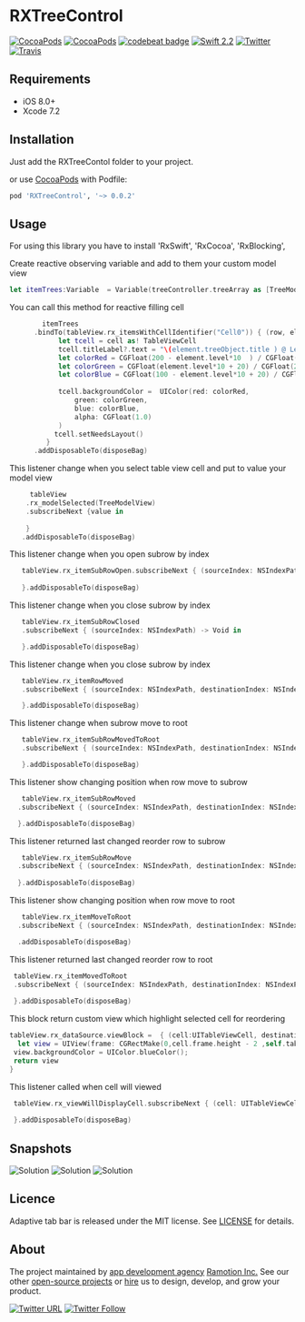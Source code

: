 # RXTreeControl
[![CocoaPods](https://img.shields.io/cocoapods/p/RXTreeControl.svg)](https://cocoapods.org/pods/RXTreeControl)
[![CocoaPods](https://img.shields.io/cocoapods/v/RXTreeControl.svg)](http://cocoapods.org/pods/RXTreeControl)
[![codebeat badge](https://codebeat.co/badges/81d1ed3e-068a-48b5-842d-d4477344d205)](https://codebeat.co/projects/github-com-ramotion-tree-view)
[![Swift 2.2](https://img.shields.io/badge/Swift-2.1-orange.svg?style=flat)](https://developer.apple.com/swift/)
[![Twitter](https://img.shields.io/badge/Twitter-@Ramotion-blue.svg?style=flat)](http://twitter.com/Ramotion)
[![Travis](https://img.shields.io/travis/Ramotion/tree-view.svg)](https://travis-ci.org/Ramotion/tree-view)


## Requirements

- iOS 8.0+
- Xcode 7.2

## Installation

Just add the RXTreeContol folder to your project.

or use [CocoaPods](https://cocoapods.org) with Podfile:
``` ruby
pod 'RXTreeControl', '~> 0.0.2'
```
    

## Usage
For using this library you have  to install 'RxSwift',  'RxCocoa', 'RxBlocking', 

Create reactive observing variable and add to them your custom model view 

 ``` swift
 let itemTrees:Variable  = Variable(treeController.treeArray as [TreeModelView])
 ```   

You can call this method for reactive filling cell
     
 ``` swift       
 	     itemTrees
       .bindTo(tableView.rx_itemsWithCellIdentifier("Cell0")) { (row, element, cell) in
             let tcell = cell as! TableViewCell
             tcell.titleLabel?.text = "\(element.treeObject.title ) @ Level \(element.level)"
             let colorRed = CGFloat(200 - element.level*10  ) / CGFloat(255.0)
             let colorGreen = CGFloat(element.level*10 + 20) / CGFloat(255.0)
             let colorBlue = CGFloat(100 - element.level*10 + 20) / CGFloat(255.0)
              
             tcell.backgroundColor =  UIColor(red: colorRed,
                 green: colorGreen,
                 blue: colorBlue,
                 alpha: CGFloat(1.0)
             )
            tcell.setNeedsLayout()
          }
       .addDisposableTo(disposeBag)
```         
       

This listener change when you select table view cell and put to value your model view

``` swift
     tableView
    .rx_modelSelected(TreeModelView)
    .subscribeNext {value in
               
    }	
   .addDisposableTo(disposeBag)
``` 

This listener change when you open subrow by index     

``` swift
   tableView.rx_itemSubRowOpen.subscribeNext { (sourceIndex: NSIndexPath) -> Void in  
    
   }.addDisposableTo(disposeBag)
```     

This listener change when you close subrow by index  

```swift 
   tableView.rx_itemSubRowClosed
   .subscribeNext { (sourceIndex: NSIndexPath) -> Void in

   }.addDisposableTo(disposeBag)

```
This listener change when you close subrow by index       

``` swift 
   tableView.rx_itemRowMoved
   .subscribeNext { (sourceIndex: NSIndexPath, destinationIndex: NSIndexPath) -> Void in

   }.addDisposableTo(disposeBag)
```

This listener change when  subrow move to root 

``` swift 
   tableView.rx_itemSubRowMovedToRoot
   .subscribeNext { (sourceIndex: NSIndexPath, destinationIndex: NSIndexPath) -> Void in

   }.addDisposableTo(disposeBag)
```

This listener show changing position  when  row move to subrow

 ``` swift
 	tableView.rx_itemSubRowMoved
   .subscribeNext { (sourceIndex: NSIndexPath, destinationIndex: NSIndexPath) -> Void in
 
   }.addDisposableTo(disposeBag)
```
        
This listener returned last changed reorder row to subrow
       
``` swift 
   tableView.rx_itemSubRowMove
  .subscribeNext { (sourceIndex: NSIndexPath, destinationIndex: NSIndexPath) -> Void in
 
  }.addDisposableTo(disposeBag)
```


This listener show changing position  when  row move to root

 
``` swift 
   tableView.rx_itemMoveToRoot
  .subscribeNext { (sourceIndex: NSIndexPath, destinationIndex: NSIndexPath) -> Void in  

  .addDisposableTo(disposeBag)
```

This listener returned last changed reorder row to root

``` swift 
 tableView.rx_itemMovedToRoot
 .subscribeNext { (sourceIndex: NSIndexPath, destinationIndex: NSIndexPath) -> Void in  
   
 }.addDisposableTo(disposeBag)
```


This block return custom view which highlight selected cell for reordering

``` swift 
tableView.rx_dataSource.viewBlock =  { (cell:UITableViewCell, destinationIndex: NSIndexPath) -> UIView in
  let view = UIView(frame: CGRectMake(0,cell.frame.height - 2 ,self.tableView.frame.width,2))
 view.backgroundColor = UIColor.blueColor();
 return view           
}
```

This listener called when cell will viewed 

``` swift
 tableView.rx_viewWillDisplayCell.subscribeNext { (cell: UITableViewCell, destinationIndex: NSIndexPath) -> Void in
 
 }.addDisposableTo(disposeBag)
 ```
## Snapshots
![Solution](/tutorial/reordercontrol1.png)
![Solution](/tutorial/reordercontrol2.jpg)
![Solution](/tutorial/reordercontrol3.jpg)
## Licence

Adaptive tab bar is released under the MIT license.
See [LICENSE](./LICENSE) for details.


## About
The project maintained by [app development agency](https://ramotion.com?utm_source=gthb&utm_medium=special&utm_campaign=foolding-cell) [Ramotion Inc.](https://ramotion.com?utm_source=gthb&utm_medium=special&utm_campaign=foolding-cell)
See our other [open-source projects](https://github.com/ramotion) or [hire](https://ramotion.com?utm_source=gthb&utm_medium=special&utm_campaign=foolding-cell) us to design, develop, and grow your product.

[![Twitter URL](https://img.shields.io/twitter/url/http/shields.io.svg?style=social)](https://twitter.com/intent/tweet?text=https://github.com/ramotion/foolding-cell)
[![Twitter Follow](https://img.shields.io/twitter/follow/ramotion.svg?style=social)](https://twitter.com/ramotion)
